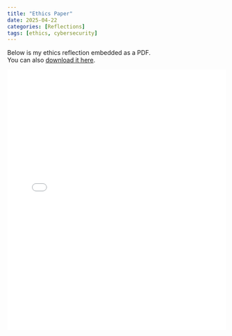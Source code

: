 ```yaml
---
title: "Ethics Paper"
date: 2025-04-22
categories: [Reflections]
tags: [ethics, cybersecurity]
---
```


Below is my ethics reflection embedded as a PDF.  
You can also [download it here](/assets/pdf/ethics.pdf).

<embed 
  src="/assets/pdf/ethics.pdf" 
  type="application/pdf" 
  width="100%" 
  height="600px" />